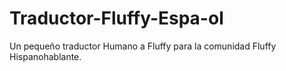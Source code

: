 # Traductor-Fluffy-Espa-ol
Un pequeño traductor Humano a Fluffy para la comunidad Fluffy Hispanohablante.
